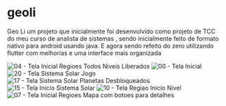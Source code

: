 # geoli

Geo Li um projeto que inicialmente foi desenvolvido como projeto de TCC 
do meu curso de analista de sistemas , sendo inicialmente feito de formato 
nativo para android usando java. E agora sendo refeito do zero utilizando flutter 
com melhorias e uma interface mais organizada

![04 - Tela Inicial Regioes Todos Niveis Liberados](https://github.com/user-attachments/assets/bb528f17-63b8-4fd8-a1a1-99485889a149)
![00 - Tela Inicial](https://github.com/user-attachments/assets/3db08e31-bbb1-4f4e-a1c5-fe24e5937aec)
![20 - Tela Sistema Solar Jogo](https://github.com/user-attachments/assets/13460c3a-c703-4c7a-ad62-37ab471aa11c)
![17 - Tela Sistema Solar Planetas Desbloqueados](https://github.com/user-attachments/assets/0b939486-61a6-4b59-95da-c3848c9595f2)
![15 - Tela Inicio Sistema Solar](https://github.com/user-attachments/assets/f122d7d0-babf-4df3-8f7f-118720753a05)
![10 - Tela Regiao Inicio Nivel](https://github.com/user-attachments/assets/b05812de-22ff-4b5b-8a29-1a92e4395d9d)
![07 - Tela Inicial Regioes Mapa com botoes para detalhes](https://github.com/user-attachments/assets/499de4aa-af3f-416f-b44e-538b0225a6c5)
